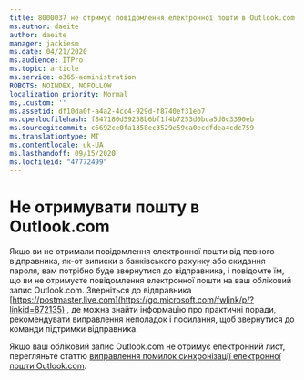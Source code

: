 ```yaml
---
title: 8000037 не отримує повідомлення електронної пошти в Outlook.com
ms.author: daeite
author: daeite
manager: jackiesm
ms.date: 04/21/2020
ms.audience: ITPro
ms.topic: article
ms.service: o365-administration
ROBOTS: NOINDEX, NOFOLLOW
localization_priority: Normal
ms,.custom: ''
ms.assetid: df10da0f-a4a2-4cc4-929d-f8740ef31eb7
ms.openlocfilehash: f847180d59258b6bf1f4b7253d0bca5d0c3390eb
ms.sourcegitcommit: c6692ce0fa1358ec3529e59ca0ecdfdea4cdc759
ms.translationtype: MT
ms.contentlocale: uk-UA
ms.lasthandoff: 09/15/2020
ms.locfileid: "47772499"
---
```

# <a name="not-receiving-mail-in-outlookcom"></a>Не отримувати пошту в Outlook.com

Якщо ви не отримали повідомлення електронної пошти від певного відправника, як-от виписки з банківського рахунку або скидання пароля, вам потрібно буде звернутися до відправника, і повідомте їм, що ви не отримуєте повідомлення електронної пошти на ваш обліковий запис Outlook.com. Зверніться до відправника [https://postmaster.live.com](https://go.microsoft.com/fwlink/p/?linkid=872135) , де можна знайти інформацію про практичні поради, рекомендувати виправлення неполадок і посилання, щоб звернутися до команди підтримки відправника.
  
Якщо ваш обліковий запис Outlook.com не отримує електронний лист, перегляньте статтю [виправлення помилок синхронізації електронної пошти Outlook.com](https://go.microsoft.com/fwlink/p/?linkid=874363).
  

